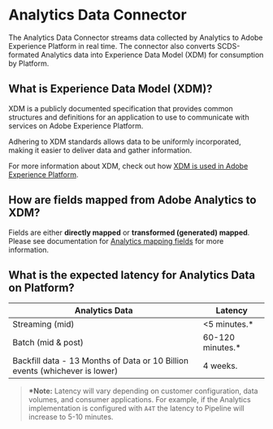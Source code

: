 # Analytics Data Connector

The Analytics Data Connector streams data collected by Analytics to Adobe Experience Platform in real time. The connector also converts SCDS-formated Analytics data into Experience Data Model (XDM) for consumption by Platform.

## What is Experience Data Model (XDM)?

XDM is a publicly documented specification that provides common structures and definitions for an application to use to communicate with services on Adobe Experience Platform. 

Adhering to XDM standards allows data to be uniformly incorporated, making it easier to deliver data and gather information.

For more information about XDM, check out how [XDM is used in Adobe Experience Platform][xdm].

## How are fields mapped from Adobe Analytics to XDM?

Fields are either **directly mapped** or **transformed (generated) mapped**. Please see documentation for [Analytics mapping fields][mapping] for more information. 

## What is the expected latency for Analytics Data on Platform?

| Analytics Data | Latency | 
| --- | --- | 
| Streaming (mid) | <5 minutes.* | 
| Batch (mid & post) | 60-120 minutes.* | 
| Backfill data - 13 Months of Data or 10 Billion events (whichever is lower) | 4 weeks. |


> __*Note:__ Latency will vary depending on customer configuration, data volumes, and consumer applications. For example, if the Analytics implementation is configured with `A4T` the latency to Pipeline will increase to 5-10 minutes.

[xdm]: ../schema_registry/xdm_system/xdm_system_in_experience_platform.md

[mapping]: analytics_mapping_fields.md